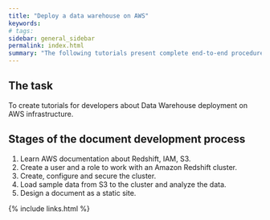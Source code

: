 ```yaml
---
title: "Deploy a data warehouse on AWS"
keywords: 
# tags:
sidebar: general_sidebar
permalink: index.html
summary: "The following tutorials present complete end-to-end procedures for data warehousing on AWS."
---
```


## The task

To create tutorials for developers about Data Warehouse deployment on AWS infrastructure.

## Stages of the document development process

1. Learn AWS documentation about Redshift, IAM, S3.
2. Create a user and a role to work with an Amazon Redshift cluster.
3. Create, configure and secure the cluster.
4. Load sample data from S3 to the cluster and analyze the data.
5. Design a document as a static site.

{% include links.html %}
